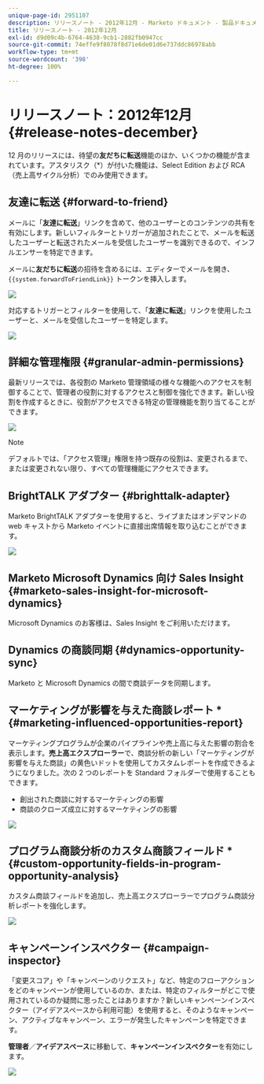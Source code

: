 ```yaml
---
unique-page-id: 2951107
description: リリースノート - 2012年12月 - Marketo ドキュメント - 製品ドキュメント
title: リリースノート - 2012年12月
exl-id: d9d09c4b-6764-4638-9cb1-2882fb0947cc
source-git-commit: 74effe9f8078f8d71e6de01d6e737ddc86978abb
workflow-type: tm+mt
source-wordcount: '398'
ht-degree: 100%

---
```


# リリースノート：2012年12月 {#release-notes-december}

12 月のリリースには、待望の&#x200B;**友だちに転送**&#x200B;機能のほか、いくつかの機能が含まれています。アスタリスク（*）が付いた機能は、Select Edition および RCA（売上高サイクル分析）でのみ使用できます。

## 友達に転送 {#forward-to-friend}

メールに「**友達に転送**」リンクを含めて、他のユーザーとのコンテンツの共有を有効にします。新しいフィルターとトリガーが追加されたことで、メールを転送したユーザーと転送されたメールを受信したユーザーを識別できるので、インフルエンサーを特定できます。

メールに&#x200B;**友だちに転送**&#x200B;の招待を含めるには、エディターでメールを開き、`{{system.forwardToFriendLink}}` トークンを挿入します。

![](assets/image2014-9-23-10-3a50-3a45.png)

対応するトリガーとフィルターを使用して、「**友達に転送**」リンクを使用したユーザーと、メールを受信したユーザーを特定します。

![](assets/image2014-9-23-10-3a50-3a56.png)

## 詳細な管理権限 {#granular-admin-permissions}

最新リリースでは、各役割の Marketo 管理領域の様々な機能へのアクセスを制御することで、管理者の役割に対するアクセスと制御を強化できます。新しい役割を作成するときに、役割がアクセスできる特定の管理機能を割り当てることができます。

![](assets/image2014-9-23-10-3a51-3a18.png)

>[!NOTE]
>
>デフォルトでは、「アクセス管理」権限を持つ既存の役割は、変更されるまで、または変更されない限り、すべての管理機能にアクセスできます。

## BrightTALK アダプター {#brighttalk-adapter}

Marketo BrightTALK アダプターを使用すると、ライブまたはオンデマンドの web キャストから Marketo イベントに直接出席情報を取り込むことができます。

![](assets/image2014-9-23-10-3a51-3a31.png)

## Marketo Microsoft Dynamics 向け Sales Insight {#marketo-sales-insight-for-microsoft-dynamics}

Microsoft Dynamics のお客様は、Sales Insight をご利用いただけます。

## Dynamics の商談同期 {#dynamics-opportunity-sync}

Marketo と Microsoft Dynamics の間で商談データを同期します。

## マーケティングが影響を与えた商談レポート * {#marketing-influenced-opportunities-report}

マーケティングプログラムが企業のパイプラインや売上高に与えた影響の割合を表示します。**売上高エクスプローラー**&#x200B;で、商談分析の新しい「マーケティングが影響を与えた商談」の黄色いドットを使用してカスタムレポートを作成できるようになりました。次の 2 つのレポートを Standard フォルダーで使用することもできます。

* 創出された商談に対するマーケティングの影響
* 商談のクローズ成立に対するマーケティングの影響

![](assets/image2014-9-23-10-3a52-3a11.png)

## プログラム商談分析のカスタム商談フィールド * {#custom-opportunity-fields-in-program-opportunity-analysis}

カスタム商談フィールドを追加し、売上高エクスプローラーでプログラム商談分析レポートを強化します。

![](assets/image2014-9-23-10-3a52-3a23.png)

## キャンペーンインスペクター {#campaign-inspector}

「変更スコア」や「キャンペーンのリクエスト」など、特定のフローアクションをどのキャンペーンが使用しているのか、または、特定のフィルターがどこで使用されているのか疑問に思ったことはありますか？新しいキャンペーンインスペクター（アイデアスペースから利用可能）を使用すると、そのようなキャンペーン、アクティブなキャンペーン、エラーが発生したキャンペーンを特定できます。

**管理者**／**アイデアスペース**&#x200B;に移動して、**キャンペーンインスペクター**&#x200B;を有効にします。

![](assets/image2014-9-23-10-3a52-3a39.png)
